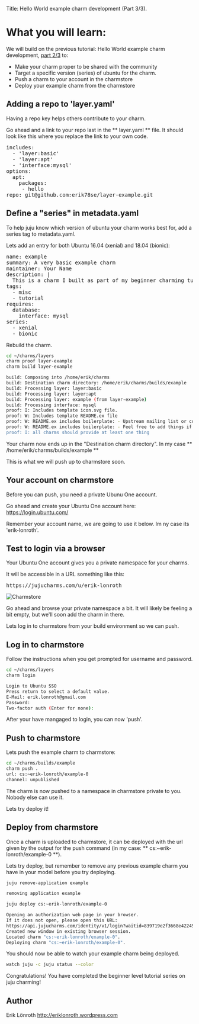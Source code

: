 Title: Hello World example charm development (Part 3/3).

# What you will learn:

We will build on the previous tutorial: Hello World example charm development, [part 2/3](tutorial-02-example-charm.html) to:

* Make your charm proper to be shared with the community
* Target a specific version (series) of ubuntu for the charm.
* Push a charm to your account in the charmstore
* Deploy your example charm from the charmstore

## Adding a repo to 'layer.yaml'
Having a repo key helps others contribute to your charm.

Go ahead and a link to your repo last in the ** layer.yaml ** file. It should look like this where you replace the link to your own code.

<pre>
includes: 
  - 'layer:basic'
  - 'layer:apt'
  - 'interface:mysql'
options:
  apt:
    packages:
     - hello 
repo: git@github.com:erik78se/layer-example.git
</pre>

## Define a "series" in metadata.yaml
To help juju know which version of ubuntu your charm works best for, add a series tag to metadata.yaml.

Lets add an entry for both Ubuntu 16.04 (xenial) and 18.04 (bionic):

<pre>
name: example
summary: A very basic example charm
maintainer: Your Name <your.name@mail.com>
description: |
  This is a charm I built as part of my beginner charming tutorial.
tags:
  - misc
  - tutorial
requires:
  database:
    interface: mysql
series:
  - xenial
  - bionic
</pre>

Rebuild the charm.

```bash
cd ~/charms/layers
charm proof layer-example
charm build layer-example

build: Composing into /home/erik/charms
build: Destination charm directory: /home/erik/charms/builds/example
build: Processing layer: layer:basic
build: Processing layer: layer:apt
build: Processing layer: example (from layer-example)
build: Processing interface: mysql
proof: I: Includes template icon.svg file.
proof: W: Includes template README.ex file
proof: W: README.ex includes boilerplate: - Upstream mailing list or contact information
proof: W: README.ex includes boilerplate: - Feel free to add things if it's useful for users
proof: I: all charms should provide at least one thing

```

Your charm now ends up in the "Destination charm directory". In my case ** /home/erik/charms/builds/example **

This is what we will push up to charmstore soon.

## Your account on charmstore
Before you can push, you need a private Ubunu One account.

Go ahead and create your Ubuntu One account here: https://login.ubuntu.com/

Remember your account name, we are going to use it below. Im ny case its 'erik-lonroth'.

## Test to login via a browser
Your Ubuntu One account gives you a private namespace for your charms.

It will be accessible in a URL something like this:
<pre>
https://jujucharms.com/u/erik-lonroth
</pre>

![Charmstore](./media/tutorial-03-example-charm-charmstore.png)

Go ahead and browse your private namespace a bit. It will likely be feeling a bit empty,
but we'll soon add the charm in there.

Lets log in to charmstore from your build environment so we can push.

## Log in to charmstore
Follow the instructions when you get prompted for username and password.
```bash
cd ~/charms/layers
charm login

Login to Ubuntu SSO
Press return to select a default value.
E-Mail: erik.lonroth@gmail.com
Password: 
Two-factor auth (Enter for none):
```

After your have mangaged to login, you can now 'push'.

## Push to charmstore
Lets push the example charm to charmstore:
```bash
cd ~/charms/builds/example
charm push .
url: cs:~erik-lonroth/example-0
channel: unpublished
```
The charm is now pushed to a namespace in charmstore private to you. Nobody else can use it.

Lets try deploy it!

## Deploy from charmstore
Once a charm is uploaded to charmstore, it can be deployed with the url given by the output for the push command (in my case: ** cs:~erik-lonroth/example-0 **).

Lets try deploy, but remember to remove any previous example charm you have in your model before you try deploying.

```bash
juju remove-application example

removing application example

juju deploy cs:~erik-lonroth/example-0

Opening an authorization web page in your browser.
If it does not open, please open this URL:
https://api.jujucharms.com/identity/v1/login?waitid=839719e2f3668e4224549ae5384ba083
Created new window in existing browser session.
Located charm "cs:~erik-lonroth/example-0".
Deploying charm "cs:~erik-lonroth/example-0".

```

You should now be able to watch your example charm being deployed.

```bash
watch juju -c juju status --color
```

Congratulations! You have completed the beginner level tutorial series on juju charming!

## Author
Erik Lönroth http://eriklonroth.wordpress.com